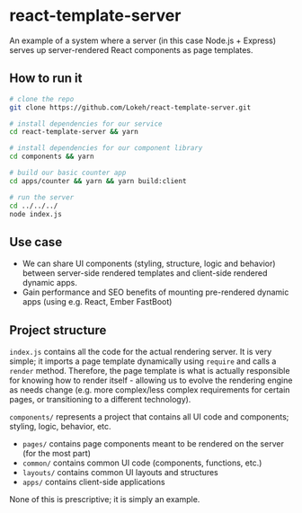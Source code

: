 # react-template-server
An example of a system where a server (in this case Node.js + Express) serves up server-rendered
React components as page templates.

## How to run it

```sh
# clone the repo
git clone https://github.com/Lokeh/react-template-server.git

# install dependencies for our service
cd react-template-server && yarn

# install dependencies for our component library
cd components && yarn

# build our basic counter app
cd apps/counter && yarn && yarn build:client

# run the server
cd ../../../
node index.js
```

## Use case
- We can share UI components (styling, structure, logic and behavior) between server-side rendered templates
and client-side rendered dynamic apps.
- Gain performance and SEO benefits of mounting pre-rendered dynamic apps (using e.g. React, Ember FastBoot)

## Project structure

`index.js` contains all the code for the actual rendering server. It is very simple; it imports a page template dynamically
using `require` and calls a `render` method. Therefore, the page template is what is actually responsible for knowing how to
render itself - allowing us to evolve the rendering engine as needs change (e.g. more complex/less complex requirements for
certain pages, or transitioning to a different technology).

`components/` represents a project that contains all UI code and components; styling, logic, behavior, etc.
  - `pages/` contains page components meant to be rendered on the server (for the most part)
  - `common/` contains common UI code (components, functions, etc.)
  - `layouts/` contains common UI layouts and structures
  - `apps/` contains client-side applications

None of this is prescriptive; it is simply an example.
